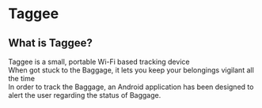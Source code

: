 # Taggee
## What is Taggee?
Taggee is a small, portable Wi-Fi based tracking device<br> 
When got stuck to the Baggage, it lets you keep your belongings vigilant all the time<br>
In order to track the Baggage, an Android application has been designed to alert the user regarding the status of Baggage.

